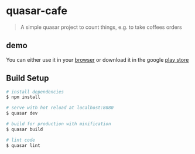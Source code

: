 # quasar-cafe

> A simple quasar project to count things, e.g. to take coffees orders

## demo
You can either use it in your [browser](https://fchabouis.github.io/quasar-cafe/dist/#/) or download it in the google [play store](https://play.google.com/store/apps/details?id=fr.francis.cafe)

## Build Setup

``` bash
# install dependencies
$ npm install

# serve with hot reload at localhost:8080
$ quasar dev

# build for production with minification
$ quasar build

# lint code
$ quasar lint
```
